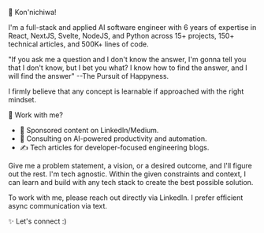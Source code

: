 👋 Kon'nichiwa!

I'm a full-stack and applied AI software engineer with 6 years of expertise in React, NextJS, Svelte, NodeJS, and Python across 15+ projects, 150+ technical articles, and 500K+ lines of code. 

"If you ask me a question and I don't know the answer, I'm gonna tell you that I don't know, but I bet you what? I know how to find the answer, and I will find the answer"
\--The Pursuit of Happyness. 

I firmly believe that any concept is learnable if approached with the right mindset. 

🚀 Work with me? 
- 🔗 Sponsored content on LinkedIn/Medium. 
- 🤖 Consulting on AI-powered productivity and automation. 
- ✍️ Tech articles for developer-focused engineering blogs. 

Give me a problem statement, a vision, or a desired outcome, and I'll figure out the rest. I'm tech agnostic. Within the given constraints and context, I can learn and build with any tech stack to create the best possible solution. 

To work with me, please reach out directly via LinkedIn. I prefer efficient async communication via text. 

✨ Let's connect :)
